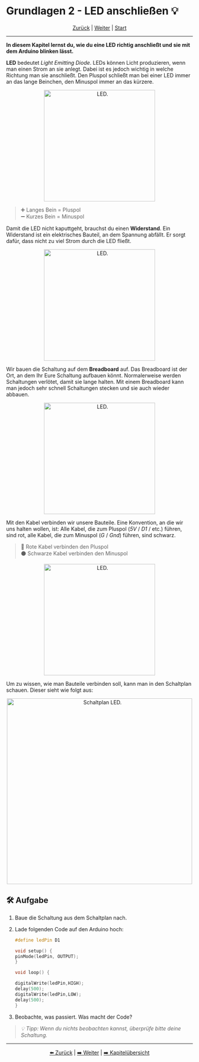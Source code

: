 # Grundlagen 2 - LED anschließen 💡

<p align="center">
  <a href="Grundlagen1">Zurück</a> |
  <a href="Grundlagen3">Weiter</a> |
  <a href="index">Start</a>
</p>

---

**In diesem Kapitel lernst du, wie du eine LED richtig anschließt und sie mit dem Arduino blinken lässt.**

**LED** bedeutet *Light Emitting Diode*. LEDs können Licht produzieren, wenn man einen Strom an sie anlegt. Dabei ist es jedoch wichtig in welche Richtung man sie anschließt. Den Pluspol schließt man bei einer LED immer an das lange Beinchen, den Minuspol immer an das kürzere.
<p align="center"><img src="img/LED_plus_minus.jpg" width="300" alt="LED."></p>

> ➕ Langes Bein = Pluspol <br>
> ➖ Kurzes Bein = Minuspol

Damit die LED nicht kaputtgeht, brauchst du einen **Widerstand**. Ein Widerstand ist ein elektrisches Bauteil, an dem Spannung abfällt. Er sorgt dafür, dass nicht zu viel Strom durch die LED fließt.

<p align="center"><img src="img/widerstand.jpg" width="300" alt="LED."></p>

Wir bauen die Schaltung auf dem **Breadboard** auf. Das Breadboard ist der Ort, an dem Ihr Eure Schaltung aufbauen könnt. Normalerweise werden Schaltungen verlötet, damit sie lange halten. Mit einem Breadboard kann man jedoch sehr schnell Schaltungen stecken und sie auch wieder abbauen.

<p align="center"><img src="img/breadboard.jpg" width="300" alt="LED."></p>

Mit den Kabel verbinden wir unsere Bauteile. Eine Konvention, an die wir uns halten wollen, ist: Alle Kabel, die zum Pluspol (*5V* / *D1* / etc.) führen, sind rot, alle Kabel, die zum Minuspol (*G* / *Gnd*) führen, sind schwarz.

> 🔴 Rote Kabel verbinden den Pluspol<br>
> ⚫ Schwarze Kabel verbinden den Minuspol

<p align="center"><img src="img/kabel_plus_minus.jpg" width="300" alt="LED."></p>

Um zu wissen, wie man Bauteile verbinden soll, kann man in den Schaltplan schauen. Dieser sieht wie folgt aus:
<p align="center"><img src="img/Schaltung_g2.jpg" width="500" alt="Schaltplan LED."></p>

## 🛠️ Aufgabe

1. Baue die Schaltung aus dem Schaltplan nach.

2. Lade folgenden Code auf den Arduino hoch:

    ```cpp
    #define ledPin D1

    void setup() {
    pinMode(ledPin, OUTPUT);
    }

    void loop() {

    digitalWrite(ledPin,HIGH);
    delay(500);
    digitalWrite(ledPin,LOW);
    delay(500);
    }
    ```

3. Beobachte, was passiert. Was macht der Code?

> *💡 Tipp: Wenn du nichts beobachten kannst, überprüfe bitte deine Schaltung.*

---

<p align="center">
  <a href="Grundlagen1">⬅️ Zurück</a> |
  <a href="Grundlagen3">➡️ Weiter</a> |
  <a href="Kapiteluebersicht">➡️ Kapitelübersicht</a>
</p>
